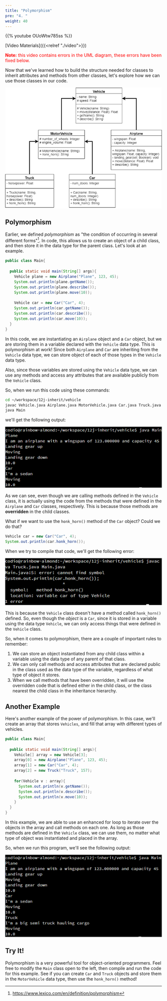 ```yaml
---
title: "Polymorphism"
pre: "4. "
weight: 40
---
```


{{% youtube OUoWtw785ss %}}

[Video Materials]({{<relref "./video">}})

<!-- TODO Update Video -->

<p style="color:red"><b>Note:</b> this video contains errors in the UML diagram, these errors have been fixed below.</p>

Now that we've learned how to build the structure needed for classes to inherit attributes and methods from other classes, let's explore how we can use those classes in our code.

![Vehicle UML Diagram](/images/13-inherit/12.7.j.uml.png)

## Polymorphism

Earlier, we defined _polymorphism_ as "the condition of occurring in several different forms"[^1]. In code, this allows us to create an object of a child class, and then store it in the data type for the parent class. Let's look at an example.

[^1]: https://www.lexico.com/en/definition/polymorphism

```java
public class Main{
  
  public static void main(String[] args){
    Vehicle plane = new Airplane("Plane", 123, 45);
    System.out.println(plane.getName());
    System.out.println(plane.describe());
    System.out.println(plane.move(10));

    Vehicle car = new Car("Car", 4);
    System.out.println(car.getName());
    System.out.println(car.describe());
    System.out.println(car.move(10));
  }
}
```

In this code, we are instantiating an `Airplane` object and a `Car` object, but we are storing them in a variable declared with the `Vehicle` data type. This is polymorphism at work! Since both `Airplane` and `Car` are inheriting from the `Vehicle` data type, we can store object of each of those types in the `Vehicle` data type.

Also, since those variables are stored using the `Vehicle` data type, we can use any methods and access any attributes that are available publicly from the `Vehicle` class. 

So, when we run this code using these commands:

```bash
cd ~/workspace/12j-inherit/vehicle
javac Vehicle.java Airplane.java MotorVehicle.java Car.java Truck.java Main.java
java Main
```

we'll get the following output:

![Java Screenshot with Output](/images/13-inherit/12.7.j.4.test1.png)

As we can see, even though we are calling methods defined in the `Vehicle` class, it is actually using the code from the methods that were defined in the `Airplane` and `Car` classes, respectively. This is because those methods are **overridden** in the child classes. 

What if we want to use the `honk_horn()` method of the `Car` object? Could we do that?

```java
Vehicle car = new Car("Car", 4);
System.out.println(car.honk_horn());
```

When we try to compile that code, we'll get the following error:

![Java Screenshot with Error](/images/13-inherit/12.7.j.4.error1.png)

This is because the `Vehicle` class doesn't have a method called `honk_horn()` defined. So, even though the _object_ is a `Car`, since it is stored in a variable using the data type `Vehicle`, we can only access things that were defined in the `Vehicle` class.

So, when it comes to polymorphism, there are a couple of important rules to remember:

1. We can store an object instantiated from any child class within a variable using the data type of any parent of that class. 
2. We can only call methods and access attributes that are declared public in the class used as the data type of the variable, regardless of what type of object it stores.
3. When we call methods that have been overridden, it will use the overridden code that is defined either in the child class, or the class nearest the child class in the inheritance hierarchy. 

## Another Example

Here's another example of the power of polymorphism. In this case, we'll create an array that stores `Vehicles`, and fill that array with different types of vehicles. 

```java
public class Main{
  
  public static void main(String[] args){
    Vehicle[] array = new Vehicle[3];
    array[0] = new Airplane("Plane", 123, 45);
    array[1] = new Car("Car", 4);
    array[2] = new Truck("Truck", 157);
    
    for(Vehicle v : array){
      System.out.println(v.getName());
      System.out.println(v.describe());
      System.out.println(v.move(10));
    }
  }
}
```

In this example, we are able to use an enhanced for loop to iterate over the objects in the array and call methods on each one. As long as those methods are defined in the `Vehicle` class, we can use them, no matter what type of object was instantiated and placed in the array. 

So, when we run this program, we'll see the following output:

![Java Screenshot with Output](/images/13-inherit/12.7.j.4.test2.png)

## Try It!

Polymorphism is a very powerful tool for object-oriented programmers. Feel free to modify the `Main` class open to the left, then compile and run the code for this example. See if you can create `Car` and `Truck` objects and store them in the `MotorVehicle` data type, then use the `honk_horn()` method!
